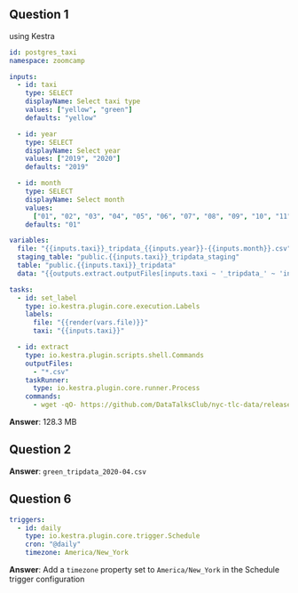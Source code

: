 ## Question 1

using Kestra

```yml
id: postgres_taxi
namespace: zoomcamp

inputs:
  - id: taxi
    type: SELECT
    displayName: Select taxi type
    values: ["yellow", "green"]
    defaults: "yellow"

  - id: year
    type: SELECT
    displayName: Select year
    values: ["2019", "2020"]
    defaults: "2019"

  - id: month
    type: SELECT
    displayName: Select month
    values:
      ["01", "02", "03", "04", "05", "06", "07", "08", "09", "10", "11", "12"]
    defaults: "01"

variables:
  file: "{{inputs.taxi}}_tripdata_{{inputs.year}}-{{inputs.month}}.csv"
  staging_table: "public.{{inputs.taxi}}_tripdata_staging"
  table: "public.{{inputs.taxi}}_tripdata"
  data: "{{outputs.extract.outputFiles[inputs.taxi ~ '_tripdata_' ~ 'inputs.year' ~ '-' ~ 'inputs.month' ~ '.csv']}}"

tasks:
  - id: set_label
    type: io.kestra.plugin.core.execution.Labels
    labels:
      file: "{{render(vars.file)}}"
      taxi: "{{inputs.taxi}}"

  - id: extract
    type: io.kestra.plugin.scripts.shell.Commands
    outputFiles:
      - "*.csv"
    taskRunner:
      type: io.kestra.plugin.core.runner.Process
    commands:
      - wget -qO- https://github.com/DataTalksClub/nyc-tlc-data/releases/download/{{inputs.taxi}}/{{render(vars.file)}}.gz | gunzip > {{render(vars.file)}}
```

**Answer**: 128.3 MB

## Question 2

**Answer**: `green_tripdata_2020-04.csv`

## Question 6

```yml
triggers:
  - id: daily
    type: io.kestra.plugin.core.trigger.Schedule
    cron: "@daily"
    timezone: America/New_York
```

**Answer**: Add a `timezone` property set to `America/New_York` in the Schedule trigger configuration
